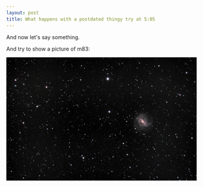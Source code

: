```yaml
---
layout: post
title: What happens with a postdated thingy try at 5:05
---
```

And now let's say something.

And try to show a picture of m83:

<p> <img src="\images\m83_2020-04-16T01_19_09_Stack_16bits_201frames_603s.jpg"  /> <p>
